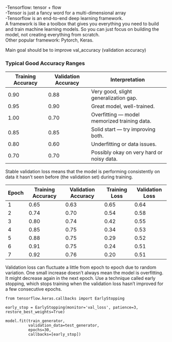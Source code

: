 -Tensorflow: tensor + flow   
-Tensor is just a fancy word for a multi-dimensional array  
-Tensorflow is an end-to-end deep learning framework.  
A framework is like a toolbox that gives you everything you need to build and train machine learning models. So you can just focus on building the model, not creating everything from scratch.  
Other popular framework: Pytorch, Keras.

Main goal should be to improve val_accuracy (validation accuracy)

### Typical Good Accuracy Ranges

| Training Accuracy | Validation Accuracy | Interpretation                                  |
|-------------------|---------------------|--------------------------------------------------|
| 0.90              | 0.88                | Very good, slight generalization gap.         |
| 0.95              | 0.90                |  Great model, well-trained.                    |
| 1.00              | 0.70                |  Overfitting — model memorized training data.  |
| 0.85              | 0.85                |  Solid start — try improving both.             |
| 0.80              | 0.60                |  Underfitting or data issues.                  |
| 0.70              | 0.70                |  Possibly okay on very hard or noisy data.     |

Stable validation loss means that the model is performing consistently on data it hasn’t seen before (the validation set) during training.

| Epoch | Training Accuracy | Validation Accuracy | Training Loss | Validation Loss |
|-------|-------------------|----------------------|----------------|------------------|
| 1     | 0.65              | 0.63                 | 0.65           | 0.64             |
| 2     | 0.74              | 0.70                 | 0.54           | 0.58             |
| 3     | 0.80              | 0.74                 | 0.42           | 0.55             |
| 4     | 0.85              | 0.75                 | 0.34           | 0.53             |
| 5     | 0.88              | 0.75                 | 0.29           | 0.52             |
| 6     | 0.91              | 0.75                 | 0.24           | 0.51             |
| 7     | 0.92              | 0.76                 | 0.20           | 0.51             |

Validation loss can fluctuate a little from epoch to epoch due to random variation. One small increase doesn’t always mean the model is overfitting. It might decrease again in the next epoch.
Use a technique called early stopping, which stops training when the validation loss hasn’t improved for a few consecutive epochs.
```
from tensorflow.keras.callbacks import EarlyStopping

early_stop = EarlyStopping(monitor='val_loss', patience=3, restore_best_weights=True)

model.fit(train_generator,
          validation_data=test_generator,
          epochs=30,
          callbacks=[early_stop])
```
